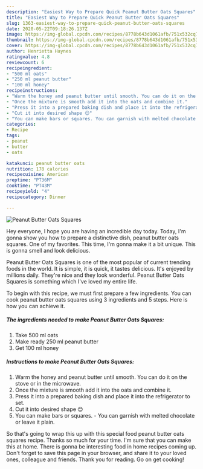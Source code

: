 ```yaml
---
description: "Easiest Way to Prepare Quick Peanut Butter Oats Squares"
title: "Easiest Way to Prepare Quick Peanut Butter Oats Squares"
slug: 1363-easiest-way-to-prepare-quick-peanut-butter-oats-squares
date: 2020-05-22T09:18:26.137Z
image: https://img-global.cpcdn.com/recipes/8778b643d1061afb/751x532cq70/peanut-butter-oats-squares-recipe-main-photo.jpg
thumbnail: https://img-global.cpcdn.com/recipes/8778b643d1061afb/751x532cq70/peanut-butter-oats-squares-recipe-main-photo.jpg
cover: https://img-global.cpcdn.com/recipes/8778b643d1061afb/751x532cq70/peanut-butter-oats-squares-recipe-main-photo.jpg
author: Henrietta Haynes
ratingvalue: 4.8
reviewcount: 6
recipeingredient:
- "500 ml oats"
- "250 ml peanut butter"
- "100 ml honey"
recipeinstructions:
- "Warm the honey and peanut butter until smooth. You can do it on the stove or in the microwave."
- "Once the mixture is smooth add it into the oats and combine it."
- "Press it into a prepared baking dish and place it into the refrigerator to set."
- "Cut it into desired shape 😊"
- "You can make bars or squares. You can garnish with melted chocolate or leave it plain."
categories:
- Recipe
tags:
- peanut
- butter
- oats

katakunci: peanut butter oats 
nutrition: 178 calories
recipecuisine: American
preptime: "PT36M"
cooktime: "PT43M"
recipeyield: "4"
recipecategory: Dinner

---
```



![Peanut Butter Oats Squares](https://img-global.cpcdn.com/recipes/8778b643d1061afb/751x532cq70/peanut-butter-oats-squares-recipe-main-photo.jpg)

Hey everyone, I hope you are having an incredible day today. Today, I'm gonna show you how to prepare a distinctive dish, peanut butter oats squares. One of my favorites. This time, I'm gonna make it a bit unique. This is gonna smell and look delicious.

Peanut Butter Oats Squares is one of the most popular of current trending foods in the world. It is simple, it is quick, it tastes delicious. It's enjoyed by millions daily. They're nice and they look wonderful. Peanut Butter Oats Squares is something which I've loved my entire life.




To begin with this recipe, we must first prepare a few ingredients. You can cook peanut butter oats squares using 3 ingredients and 5 steps. Here is how you can achieve it.

<!--inarticleads1-->

##### The ingredients needed to make Peanut Butter Oats Squares:

1. Take 500 ml oats
1. Make ready 250 ml peanut butter
1. Get 100 ml honey




<!--inarticleads2-->

##### Instructions to make Peanut Butter Oats Squares:

1. Warm the honey and peanut butter until smooth. You can do it on the stove or in the microwave.
1. Once the mixture is smooth add it into the oats and combine it.
1. Press it into a prepared baking dish and place it into the refrigerator to set.
1. Cut it into desired shape 😊
1. You can make bars or squares. - You can garnish with melted chocolate or leave it plain.




So that's going to wrap this up with this special food peanut butter oats squares recipe. Thanks so much for your time. I'm sure that you can make this at home. There is gonna be interesting food in home recipes coming up. Don't forget to save this page in your browser, and share it to your loved ones, colleague and friends. Thank you for reading. Go on get cooking!
